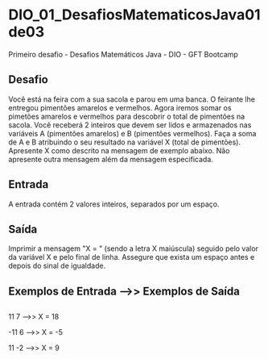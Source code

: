 # DIO_01_DesafiosMatematicosJava01de03
Primeiro desafio - Desafios Matemáticos Java - DIO - GFT Bootcamp

## Desafio
Você está na feira com a sua sacola e parou em uma banca. O feirante lhe entregou pimentões amarelos e vermelhos. Agora iremos somar os pimetões amarelos e vermelhos para descobrir o total de pimentões na sacola.  Você receberá 2 inteiros que devem ser lidos e armazenados nas variáveis A (pimentões amarelos) e B (pimentões vermelhos). Faça a soma de A e B atribuindo o seu resultado na variável X (total de pimentões). Apresente X como descrito na mensagem de exemplo abaixo. Não apresente outra mensagem além da mensagem especificada.

## Entrada
A entrada contém 2 valores inteiros, separados por um espaço.

## Saída
Imprimir a mensagem "X = " (sendo a letra X maiúscula) seguido pelo valor da variável X e pelo final de linha. Assegure que exista um espaço antes e depois do sinal de igualdade.

## Exemplos de Entrada -->> Exemplos de Saída<h2>
11 7 -->> X = 18 
  
-11 6 -->> X = -5 
  
11 -2 -->> X = 9 
